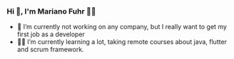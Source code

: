 ### Hi 👋, I'm Mariano Fuhr 👨‍💻

- 👔 I’m currently not working on any company, but I really want to get my first job as a developer 
- 👨‍💻 I’m currently learning a lot, taking remote courses about java, flutter and scrum framework.
